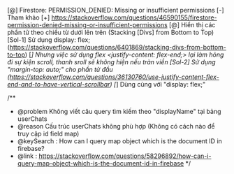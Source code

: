 [@] Firestore: PERMISSION_DENIED: Missing or insufficient permissions
    [-] Tham khảo
        [+] https://stackoverflow.com/questions/46590155/firestore-permission-denied-missing-or-insufficient-permissions
[@] Hiển thị các phần tử theo chiều từ dưới lên trên (Stacking [Divs] from Bottom to Top)
	[Sol-1] Sử dụng display: flex; (https://stackoverflow.com/questions/6401869/stacking-divs-from-bottom-to-top)
	[*] Nhưng việc sử dụng flex <justify-content: flex-end;> lại làm hỏng đi sự kiện scroll, thanh sroll sẽ không hiện nếu tràn viền
	[Sol-2] Sử dụng "margin-top: auto;" cho phần tử đầu (https://stackoverflow.com/questions/36130760/use-justify-content-flex-end-and-to-have-vertical-scrollbar)
	[*] Dùng cùng với "display: flex;"

/**
* @problem Không viết câu query tìm kiếm theo "displayName" tại bảng userChats
* @reason Cấu trúc userChats không phù hợp (Không có cách nào để truy cập id field map)
* @keySearch : How can I query map object which is the document ID in firebase?
* @link : https://stackoverflow.com/questions/58296892/how-can-i-query-map-object-which-is-the-document-id-in-firebase
*/
